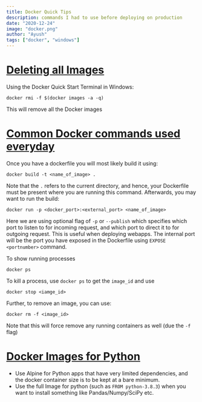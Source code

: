 ```yaml
---
title: Docker Quick Tips
description: commands I had to use before deploying on production
date: "2020-12-24"
image: "docker.png"
author: "Ayush"
tags: ["docker", "windows"]
---
```


# [Deleting all Images](https://stackoverflow.com/questions/44785585/how-to-delete-all-local-docker-images)

Using the Docker Quick Start Terminal in Windows:

```
docker rmi -f $(docker images -a -q)
```

This will remove all the Docker images

# [Common Docker commands used everyday]()

Once you have a dockerfile you will most likely build it using:

```
docker build -t <name_of_image> .
```

Note that the `.` refers to the current directory, and hence, your Dockerfile must be present where you are running this command.
Afterwards, you may want to run the build:

```
docker run -p <docker_port>:<external_port> <name_of_image>
```

Here we are using optional flag of `-p` or `--publish` which specifies which port to listen to for incoming request,
and which port to direct it to for outgoing request. This is useful when deploying webapps.
The internal port will be the port you have exposed in the Dockerfile using `EXPOSE <portnumber>` command.

To show running processes

```
docker ps
```

To kill a process, use `docker ps` to get the `image_id` and use

```
docker stop <iamge_id>
```

Further, to remove an image, you can use:

```
docker rm -f <image_id>
```

Note that this will force remove any running containers as well (due the `-f` flag)

# [Docker Images for Python](https://stackoverflow.com/questions/49037742/why-does-it-take-ages-to-install-pandas-on-alpine-linux)

- Use Alpine for Python apps that have very limited dependencies, and the docker container size is to be kept at a bare minimum.
- Use the full Image for python (such as `FROM python-3.8.3`) when you want to install something like Pandas/Numpy/SciPy etc.


